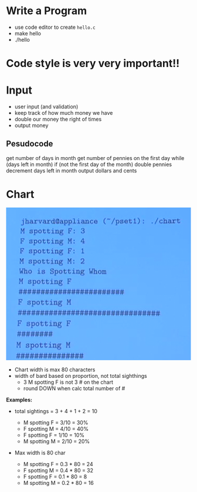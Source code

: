 # Write a Program
- use code editor to create `hello.c`
- make hello
- ./hello

# Code style is very very important!!

# Input
- user input (and validation)
- keep track of how much money we have
- double our money the right of times
- output money

## Pesudocode
get number of days in month
get number of pennies on the first day
while (days left in month)
    if (not the first day of the month)
        double pennies
        decrement days left in month
output dollars and cents

# Chart
![alt text](image.png)
- Chart width is max 80 characters
- width of bard based on proportion, not total sighthings
    - 3 M spotting F is not 3 # on the chart
    - round DOWN when calc total number of #

**Examples:**
- total sightings = 3 + 4 + 1 + 2 = 10
    - M spotting F = 3/10 = 30%
    - F spotting M = 4/10 = 40%
    - F spotting F = 1/10 = 10%
    - M spotting M = 2/10 = 20%

- Max width is 80 char
    - M spotting F = 0.3 * 80 = 24
    - F spotting M = 0.4 * 80 = 32
    - F spotting F = 0.1 * 80 = 8
    - M spotting M = 0.2 * 80 = 16

